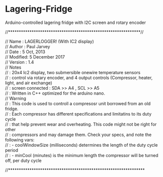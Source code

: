 # Lagering-Fridge
Arduino-controlled lagering fridge with I2C screen and rotary encoder



//**************************************************************//

//  Name    : LAGERLOGGER! (With IC2 display)                            
//  Author  : Paul Jarvey                                             
//  Date    : 5 Oct, 2013    
//  Modified: 5 December 2017                                
//  Version : 1.4                                             
//  Notes                                                
//          : 20x4 lc2 display, two submersible onewire temperature sensors                                             
//          : control via rotary encoder, and 4 output controls  (Compressor, heater, light, and air exchange)                                             
//          : screen connected  : SDA >> A4 , SCL >> A5                                             
//          : Written in C++ optimized for the arduino nano.                                              
//  Warning                                             
//          : This code is used to controll a compresosr unit borrowed from an old fridge.                                             
//          : Each compressor has different specifications and limitatins to its duty cycle                                             
//          : that help prevent wear and overheating. This code might not be right for other                                              
//          : compressors and may damage them. Check your specs, and note the following vars:                                             
//          :   - coolWindowSize (milliseconds) determines the length of the duty cycle period                                             
//          :   - minCool (minutes) is the minimum length the compressor will be turned off, per duty cycle
                                             
//****************************************************************
